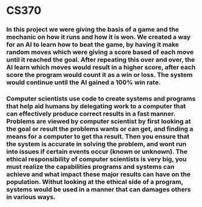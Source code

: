 # CS370

### In this project we were giving the basis of a game and the mechanic on how it runs and how it is won. We created a way for an AI to learn how to beat the game, by having it make random moves which were giving a score based of each move until it reached the goal. After repeating this over and over, the AI learn which moves would result in a higher score, after each score the program would count it as a win or loss. The system would continue until the AI gained a 100% win rate.

### Computer scientists use code to create systems and programs that help aid humans by delegating work to a computer that can effectively produce correct results in a fast manner. Problems are viewed by computer scientist by first looking at the goal or result the problems wants or can get, and finding a means for a computer to get tha result. Then you ensure that the system is accurate in solving the problem, and wont run into issues if certain events occur (known or unknown). The ethical responsibility of computer scientists is very big, you must realize the capabilities programs and systems can achieve and what impact these major results can have on the population. Withut looking at the ethical side of a program, systems would be used in a manner that can damages others in various ways.
